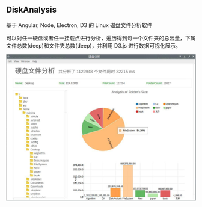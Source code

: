 ## DiskAnalysis

基于 Angular, Node, Electron, D3 的 Linux 磁盘文件分析软件

可以对任一硬盘或者任一挂载点进行分析，遍历得到每一个文件夹的总容量，下属文件总数(deep)和文件夹总数(deep)，并利用 D3.js 进行数据可视化展示。

![image](https://raw.githubusercontent.com/Ruiming/DiskAnalysis/master/images/diskanalysis.jpg)

